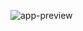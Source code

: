 ![app-preview](https://user-images.githubusercontent.com/95234444/190899848-1ade4bc7-9c3b-484d-a52b-fd69d1458b90.png)
